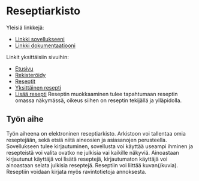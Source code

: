 # Reseptiarkisto 

Yleisiä linkkejä:

* [Linkki sovellukseeni](https://vankari.users.cs.helsinki.fi/reseptiarkisto/)
* [Linkki dokumentaatiooni](https://github.com/Footless/Tsoha-Bootstrap/blob/master/doc/dokumentaatio.pdf)

Linkit yksittäisiin sivuihin:

* [Etusivu](http://vankari.users.cs.helsinki.fi/reseptiarkisto/)
* [Rekisteröidy](http://vankari.users.cs.helsinki.fi/reseptiarkisto/rekisteroidy/)
* [Reseptit](http://vankari.users.cs.helsinki.fi/reseptiarkisto/reseptit/)
* [Yksittäinen resepti](http://vankari.users.cs.helsinki.fi/reseptiarkisto/resepti)
* [Lisää resepti](http://vankari.users.cs.helsinki.fi/reseptiarkisto/lisaa-resepti)
Reseptin muokkaaminen tulee tapahtumaan reseptin omassa näkymässä, oikeus siihen on reseptin tekijällä ja ylläpidolla.

## Työn aihe

Työn aiheena on elektroninen reseptiarkisto. Arkistoon voi tallentaa omia reseptejään, sekä etsiä niitä aineosien ja asiasanojen perusteella. Sovellukseen tulee kirjautuminen, sovellusta voi käyttää useampi ihminen ja resepteistä voi valita ovatko ne julkisia vai kaikille näkyviä. Ainoastaan kirjautunut käyttäjä voi lisätä reseptejä, kirjautumaton käyttäjä voi ainoastaan selata julkisia reseptejä. Reseptiin voi liittää kuvan(/kuvia). Reseptiin voidaan kirjata myös ravintotietoja annoksesta.
